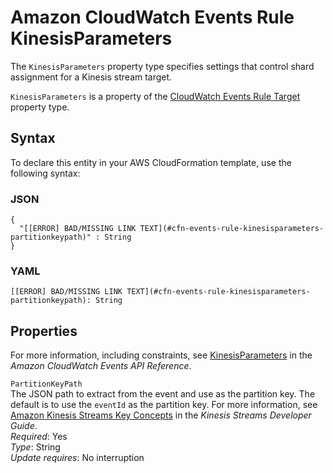 # Amazon CloudWatch Events Rule KinesisParameters<a name="aws-properties-events-rule-kinesisparameters"></a>

<a name="aws-properties-events-rule-kinesisparameters-description"></a>The `KinesisParameters` property type specifies settings that control shard assignment for a Kinesis stream target\.

<a name="aws-properties-events-rule-kinesisparameters-inheritance"></a> `KinesisParameters` is a property of the [CloudWatch Events Rule Target](aws-properties-events-rule-target.md) property type\. 

## Syntax<a name="aws-properties-events-rule-kinesisparameters-syntax"></a>

To declare this entity in your AWS CloudFormation template, use the following syntax:

### JSON<a name="aws-properties-events-rule-kinesisparameters-syntax.json"></a>

```
{
  "[[ERROR] BAD/MISSING LINK TEXT](#cfn-events-rule-kinesisparameters-partitionkeypath)" : String
}
```

### YAML<a name="aws-properties-events-rule-kinesisparameters-syntax.yaml"></a>

```
[[ERROR] BAD/MISSING LINK TEXT](#cfn-events-rule-kinesisparameters-partitionkeypath): String
```

## Properties<a name="aws-properties-events-rule-kinesisparameters-properties"></a>

For more information, including constraints, see [KinesisParameters](http://docs.aws.amazon.com/AmazonCloudWatchEvents/latest/APIReference/API_KinesisParameters.html) in the *Amazon CloudWatch Events API Reference*\.

`PartitionKeyPath`  
The JSON path to extract from the event and use as the partition key\. The default is to use the `eventId` as the partition key\. For more information, see [Amazon Kinesis Streams Key Concepts](http://docs.aws.amazon.com/streams/latest/dev/key-concepts.html#partition-key) in the *Kinesis Streams Developer Guide*\.  
 *Required*: Yes  
 *Type*: String  
 *Update requires*: No interruption 